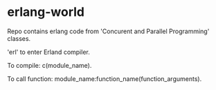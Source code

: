 # erlang-world

Repo contains erlang code from 'Concurent and Parallel Programming' classes.

'erl' to enter Erland compiler.

To compile: c(module_name).

To call function: module_name:function_name(function_arguments).